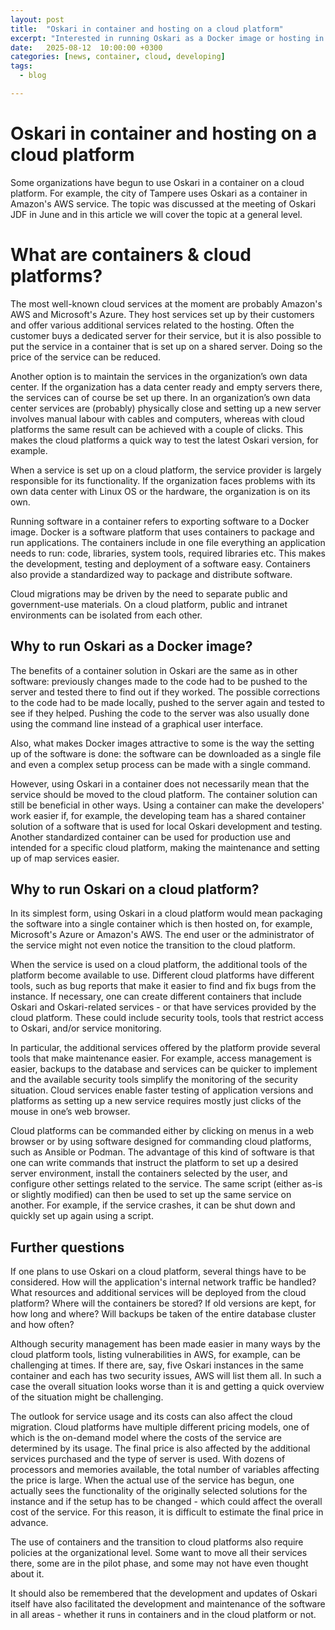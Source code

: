 ```yaml
---
layout: post
title:  "Oskari in container and hosting on a cloud platform"
excerpt: "Interested in running Oskari as a Docker image or hosting in AWS? Look no further!"
date:   2025-08-12  10:00:00 +0300
categories: [news, container, cloud, developing]
tags:
  - blog

---
```


# Oskari in container and hosting on a cloud platform

Some organizations have begun to use Oskari in a container on a cloud platform. For example, the city of Tampere uses Oskari as a container in Amazon's AWS service. The topic was discussed at the meeting of Oskari JDF in June and in this article we will cover the topic at a general level.

# What are containers & cloud platforms?

The most well-known cloud services at the moment are probably Amazon's AWS and Microsoft's Azure. They host services set up by their customers and offer various additional services related to the hosting. Often the customer buys a dedicated server for their service, but it is also possible to put the service in a container that is set up on a shared server. Doing so the price of the service can be reduced.

Another option is to maintain the services in the organization’s own data center. If the organization has a data center ready and empty servers there, the services can of course be set up there. In an organization’s own data center services are (probably) physically close and setting up a new server involves manual labour with cables and computers, whereas with cloud platforms the same result can be achieved with a couple of clicks. This makes the cloud platforms a quick way to test the latest Oskari version, for example.

When a service is set up on a cloud platform, the service provider is largely responsible for its functionality. If the organization faces problems with its own data center with Linux OS or the hardware, the organization is on its own.

Running software in a container refers to exporting software to a Docker image. Docker is a software platform that uses containers to package and run applications. The containers include in one file everything an application needs to run: code, libraries, system tools, required libraries etc. This makes the development, testing and deployment of a software easy. Containers also provide a standardized way to package and distribute software.

Cloud migrations may be driven by the need to separate public and government-use materials. On a cloud platform, public and intranet environments can be isolated from each other. 

## Why to run Oskari as a Docker image?

The benefits of a container solution in Oskari are the same as in other software: previously changes made to the code had to be pushed to the server and tested there to find out if they worked. The possible corrections to the code had to be made locally, pushed to the server again and tested to see if they helped. Pushing the code to the server was also usually done using the command line instead of a graphical user interface.

Also, what makes Docker images attractive to some is the way the setting up of the software is done: the software can be downloaded as a single file and even a complex setup process can be made with a single command. 

However, using Oskari in a container does not necessarily mean that the service should be moved to the cloud platform. The container solution can still be beneficial in other ways. Using a container can make the developers' work easier if, for example, the developing team has a shared container solution of a software that is used for local Oskari development and testing. Another standardized container can be used for production use and intended for a specific cloud platform, making the maintenance and setting up of map services easier.

## Why to run Oskari on a cloud platform?

In its simplest form, using Oskari in a cloud platform would mean packaging the software into a single container which is then hosted on, for example, Microsoft's Azure or Amazon's AWS. The end user or the administrator of the service might not even notice the transition to the cloud platform.

When the service is used on a cloud platform, the additional tools of the platform become available to use. Different cloud platforms have different tools, such as bug reports that make it easier to find and fix bugs from the instance. If necessary, one can create different containers that include Oskari and Oskari-related services - or that have services provided by the cloud platform. These could include security tools, tools that restrict access to Oskari, and/or service monitoring.

In particular, the additional services offered by the platform provide several tools that make maintenance easier. For example, access management is easier, backups to the database and services can be quicker to implement and the available security tools simplify the monitoring of the security situation. Cloud services enable faster testing of application versions and platforms as setting up a new service requires mostly just clicks of the mouse in one’s web browser.

Cloud platforms can be commanded either by clicking on menus in a web browser or by using software designed for commanding cloud platforms, such as Ansible or Podman. The advantage of this kind of software is that one can write commands that instruct the platform to set up a desired server environment, install the containers selected by the user, and configure other settings related to the service. The same script (either as-is or slightly modified) can then be used to set up the same service on another. For example, if the service crashes, it can be shut down and quickly set up again using a script.

## Further questions

If one plans to use Oskari on a cloud platform, several things have to be considered. How will the application's internal network traffic be handled? What resources and additional services will be deployed from the cloud platform? Where will the containers be stored? If old versions are kept, for how long and where? Will backups be taken of the entire database cluster and how often?

Although security management has been made easier in many ways by the cloud platform tools, listing vulnerabilities in AWS, for example, can be challenging at times. If there are, say, five Oskari instances in the same container and each has two security issues, AWS will list them all. In such a case the overall situation looks worse than it is and getting a quick overview of the situation might be challenging.

The outlook for service usage and its costs can also affect the cloud migration. Cloud platforms have multiple different pricing models, one of which is the on-demand model where the costs of the service are determined by its usage. The final price is also affected by the additional services purchased and the type of server is used. With dozens of processors and memories available, the total number of variables affecting the price is large. When the actual use of the service has begun, one actually sees the functionality of the originally selected solutions for the instance and if the setup has to be changed - which could affect the overall cost of the service. For this reason, it is difficult to estimate the final price in advance.

The use of containers and the transition to cloud platforms also require policies at the organizational level. Some want to move all their services there, some are in the pilot phase, and some may not have even thought about it.

It should also be remembered that the development and updates of Oskari itself have also facilitated the development and maintenance of the software in all areas - whether it runs in containers and in the cloud platform or not.